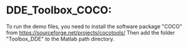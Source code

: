 # DDE_Toolbox_COCO: 
To run the demo files, you need to install the software package "COCO" from https://sourceforge.net/projects/cocotools/
Then add the folder "Toolbox_DDE" to the Matlab path directory. 
